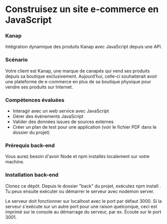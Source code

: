 # Construisez un site e-commerce en JavaScript #

### Kanap ###

Intégration dynamique des produits Kanap avec JavaScript depuis une API.

### Scénario

Votre client est Kanap, une marque de canapés qui vend ses produits depuis sa boutique exclusivement. Aujourd’hui, celle-ci souhaiterait avoir une plateforme de e-commerce en plus de sa boutique physique pour vendre ses produits sur Internet.


### Compétences évaluées

- Interagir avec un web service avec JavaScript
- Gérer des événements JavaScript
- Valider des données issues de sources externes
- Créer un plan de test pour une application (voir le fichier PDF dans le dossier du projet)

### Prérequis back-end ###

Vous aurez besoin d'avoir Node et npm installés localement sur votre machine.

### Installation back-end ###

Clonez ce dépôt. Depuis le dossier "back" du projet, exécutez npm install . Tu peux ensuite exécuter ou démarrer le serveur avec nodemon server.

Le serveur doit fonctionner sur localhost avec le port par défaut 3000. Si la serveur s'exécute sur un autre port pour une raison quelconque, ceci est imprimé sur le console au démarrage du serveur, par ex. Écoute sur le port 3001.
